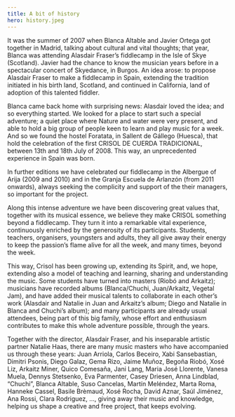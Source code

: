 ```yaml
---
title: A bit of history
hero: history.jpeg
---
```


It was the summer of 2007 when Blanca Altable and Javier Ortega got together in Madrid, talking about cultural and vital thoughts; that year, Blanca was attending Alasdair Fraser’s fiddlecamp in the Isle of Skye (Scotland). Javier had the chance to know the musician years before in a spectacular concert of Skyedance, in Burgos. An idea arose: to propose Alasdair Fraser to make a fiddlecamp in Spain, extending the tradition initiated in his birth land, Scotland, and continued in California, land of adoption of this talented fiddler.

Blanca came back home with surprising news: Alasdair loved the idea; and so everything started. We looked for a place to start such a special adventure; a quiet place where Nature and water were very present, and able to hold a big group of people keen to learn and play music for a week. And so we found the hostel Foratata, in Sallent de Gállego (Huesca), that hold the celebration of the first CRISOL DE CUERDA TRADICIONAL, between 13th and 18th July of 2008. This way, an unprecedented experience in Spain was born.

In further editions we have celebrated our fiddlecamp in the Albergue of Arija (2009 and 2010) and in the Granja Escuela de Arlanzón (from 2011 onwards), always seeking the complicity and support of the their managers, so important for the project.

Along this intense adventure we have been discovering great values that, together with its musical essence, we believe they make CRISOL something beyond a fiddlecamp. They turn it into a remarkable vital experience, continuously enriched by the generosity of its participants. Students, teachers, organisers, youngsters and adults, they all give away their energy to keep the passion’s flame alive for all the week, and many times, beyond the week.

This way, Crisol has been growing up, extending its Spirit, and, we hope, extending also a model of teaching and learning, sharing and understanding the music. Some students have turned into masters (Riobó and Arkaitz); musicians have recorded albums (Blanca/Chuchi, Juan/Arkaitz, Vegetal Jam), and have added their musical talents to collaborate in each other’s work (Alasdair and Natalie in Juan and Arkaitz’s album; Diego and Natalie in Blanca and Chuchi’s album); and many participants are already usual attendees, being part of this big family, whose effort and enthusiasm contributes to make this whole adventure possible, through the years.

Together with the director, Alasdair Fraser, and his inseparable artistic partner Natalie Haas, there are many music masters who have accompanied us through these years: Juan Arriola, Carlos Beceiro, Xabi Sansebastian, Dimitri Psonis, Diego Galaz, Gema Rizo, Jaime Muñoz, Begoña Riobó, Xosé Liz, Arkaitz Miner, Quico Comesaña, Jani Lang, Maria José Llorente, Vanesa Muela, Dennys Stetsenko, Eva Parmenter, Casey Driesen, Anna Lindblad, “Chuchi”, Blanca Altable, Suso Cancelas, Martín Meléndez, Marta Roma, Hanneke Cassel, Basile Brèmaud, Xosé Rocha, David Aznar, Saúl Jiménez, Ana Rossi, Clara Rodriguez, …, giving away their music and knowledge, helping us shape a creative and free project, that keeps evolving.
